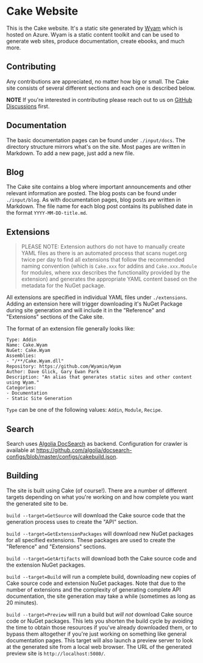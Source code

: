 # Cake Website

This is the Cake website. It's a static site generated by [Wyam](http://wyam.io) which is hosted on Azure. Wyam is a static content toolkit and can be used to generate web sites, produce documentation, create ebooks, and much more.

## Contributing

Any contributions are appreciated, no matter how big or small. The Cake site consists of several different sections and each one is described below.

**NOTE** If you're interested in contributing please reach out to us on [GitHub Discussions](https://github.com/cake-build/cake/discussions) first.

## Documentation

The basic documentation pages can be found under `./input/docs`. The directory structure mirrors what's on the site. Most pages are written in Markdown. To add a new page, just add a new file.

## Blog

The Cake site contains a blog where important announcements and other relevant information are posted. The blog posts can be found under `./input/blog`. As with documentation pages, blog posts are written in Markdown. The file name for each blog post contains its published date in the format `YYYY-MM-DD-title.md`.

## Extensions

> PLEASE NOTE: Extension authors do not have to manually create YAML files as there is an automated process that scans nuget.org twice per day to find all extensions that follow the recommended naming convention (which is `Cake.xxx` for addins and `Cake.xxx.Module` for modules, where xxx describes the functionality provided by the extension) and generates the appropriate YAML content based on the metadata for the NuGet package.

All extensions are specified in individual YAML files under `./extensions`. Adding an extension here will trigger downloading it's NuGet Package during site generation and will include it in the "Reference" and "Extensions" sections of the Cake site.

The format of an extension file generally looks like:

```
Type: Addin
Name: Cake.Wyam
NuGet: Cake.Wyam
Assemblies:
- "/**/Cake.Wyam.dll"
Repository: https://github.com/Wyamio/Wyam
Author: Dave Glick, Gary Ewan Park
Description: "An alias that generates static sites and other content using Wyam."
Categories:
- Documentation
- Static Site Generation
```

`Type` can be one of the following values: `Addin`, `Module`, `Recipe`.

## Search

Search uses [Algolia DocSearch](https://docsearch.algolia.com/) as backend.
Configuration for crawler is available at https://github.com/algolia/docsearch-configs/blob/master/configs/cakebuild.json.

## Building

The site is built using Cake (of course!). There are a number of different targets depending on what you're working on and how complete you want the generated site to be.

`build --target=GetSource` will download the Cake source code that the generation process uses to create the "API" section.

`build --target=GetExtensionPackages` will download new NuGet packages for all specified extensions. These packages are used to create the "Reference" and "Extensions" sections.

`build --target=GetArtifacts` will download both the Cake source code and the extension NuGet packages.

`build --target=Build` will run a complete build, downloading new copies of Cake source code and extension NuGet packages. Note that due to the number of extensions and the complexity of generating complete API documentation, the site generation may take a while (sometimes as long as 20 minutes).

`build --target=Preview` will run a build but *will not* download Cake source code or NuGet packages. This lets you shorten the build cycle by avoiding the time to obtain those resources if you've already downloaded them, or to bypass them altogether if you're just working on something like general documentation pages. This target will also launch a preview server to look at the generated site from a local web browser. The URL of the generated preview site is `http://localhost:5080/`.
